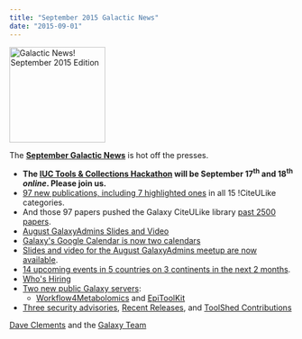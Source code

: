 ```yaml
---
title: "September 2015 Galactic News"
date: "2015-09-01"
---
```

<div class='right'>
<a href='/src/galaxy-updates/2015-09/index.md'><img src="/src/images/galaxy-logos/GalaxyNews.png" alt="Galactic News! September 2015 Edition" width=170 /></a>
</div>

The **[September Galactic News](/src/galaxy-updates/2015-09/index.md)** is hot off the presses.
* **The [IUC Tools & Collections Hackathon](/src/galaxy-updates/2015-09/index.md#iuc-tools--collections-hackathon) will be September 17<sup>th</sup> and 18<sup>th</sup> *online*.  Please join us.**  
* [97 new publications, including 7 highlighted ones](/src/galaxy-updates/2015-09/index.md#new-papers) in all 15 !CiteULike categories.
* And those 97 papers pushed the Galaxy CiteULike library [past 2500 papers](/src/galaxy-updates/2015-09/index.md#galaxys-first-2500-publications).
* [August GalaxyAdmins Slides and Video](/src/galaxy-updates/2015-09/index.md#august-galaxyadmins-slides-and-video)
* [Galaxy's Google Calendar is now two calendars](/src/galaxy-updates/2015-09/index.md#galaxy-project-google-calendars)
* [Slides and video for the August GalaxyAdmins meetup are now available](/src/galaxy-updates/2015-09/index.md#august-galaxyadmins-slides-and-video). 
* [14 upcoming events in 5 countries on 3 continents in the next 2 months](/src/galaxy-updates/2015-09/index.md#upcoming-events).  
* [Who's Hiring](/src/galaxy-updates/2015-09/index.md#whos-hiring)
* [Two new public Galaxy servers](/src/galaxy-updates/2015-09/index.md#new-public-galaxy-servers):
  * [Workflow4Metabolomics](/src/galaxy-updates/2015-09/index.md#workflow4metabolomics) and [EpiToolKit](/src/galaxy-updates/2015-09/index.md#epitoolkit)
* [Three security advisories](/src/galaxy-updates/2015-09/index.md#security-advisories), [Recent Releases](/src/galaxy-updates/2015-09/index.md#other-releases), and [ToolShed Contributions](/src/galaxy-updates/2015-09/index.md#toolshed-contributions)

[Dave Clements](/people/dave-clements/) and the [Galaxy Team](/src/galaxy-team/)
